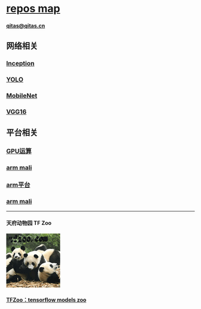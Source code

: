﻿# [repos map](https://github.com/tfzoo/repomap) 

#### qitas@qitas.cn

## 网络相关

### [Inception](https://github.com/tfzoo/Inception) 

### [YOLO](https://github.com/tfzoo/YOLO) 

### [MobileNet](https://github.com/tfzoo/MobileNet) 

### [VGG16](https://github.com/tfzoo/VGG16) 

## 平台相关

### [GPU运算](https://github.com/tfzoo/GPU) 

### [arm mali](https://github.com/tfzoo/mali) 

### [arm平台](https://github.com/tfzoo/arm) 

### [arm mali](https://github.com/tfzoo/mali) 

---

#### 天府动物园 TF Zoo
[![sites](tfzoo/tfzoo.png)](http://www.tfzoo.com)
####  [TFZoo：tensorflow models zoo](http://www.tfzoo.com)



